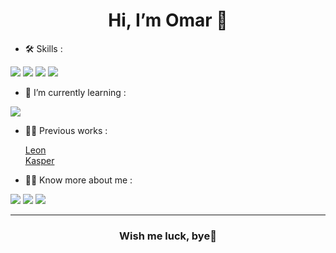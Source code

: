 <h1 align="center">Hi, I’m Omar 👋</h1>

- 🛠️ Skills :
<p>
<img src="https://img.shields.io/badge/HTML5-E34F26?style=flat&logo=html5&logoColor=white"/>
<img src="https://img.shields.io/badge/CSS3-1572B6?style=flat&logo=css3&logoColor=white"/>
<img src="https://img.shields.io/badge/Github-161b22?style=flat&logo=github&logoColor=white"/>
<img src="https://img.shields.io/badge/Command_Line-5e6339?style=flat"/>
</p>

- 🌱 I’m currently learning :
<p>
<img src="https://img.shields.io/badge/JavaScript-F7DF1E?style=flat&logo=javascript&logoColor=black"/>
</p>

- 👨‍💻 Previous works :

   <a href="https://thisomar.github.io/Leon/">Leon</a> <br>
   <a href="https://thisomar.github.io/Kasper/">Kasper</a>

- 🙋‍♂️ Know more about me :
<p>
<a href="https://www.facebook.com/3mar.Sh3ban"><img src="https://img.shields.io/badge/Facebook-1877F2?style=flat&logo=facebook&logoColor=white"/></a>
<a href="https://www.linkedin.com/in/itzomar/"><img src="https://img.shields.io/badge/LinkedIn-0077B5?style=flat&logo=linkedin&logoColor=white"/></a>
<a href="https://codepen.io/3mar_shaban"><img src="https://img.shields.io/badge/CodePen-131437?style=flat&logo=codepen&logoColor=white"/></a>
</p>

<hr>

<h3 align="center">Wish me luck, bye👋</h3>


